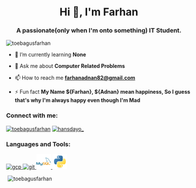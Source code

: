 <h1 align="center">Hi 👋, I'm Farhan</h1>
<h3 align="center">A passionate(only when I'm onto something) IT Student.</h3>

<p align="left"> <img src="https://komarev.com/ghpvc/?username=toebagusfarhan&label=Profile%20views&color=0e75b6&style=flat" alt="toebagusfarhan" /> </p>

- 🌱 I’m currently learning **None**

- 💬 Ask me about **Computer Related Problems**

- 📫 How to reach me **farhanadnan82@gmail.com**

- ⚡ Fun fact **My Name ${Farhan}, ${Adnan} mean happiness, So I guess that's why I'm always happy even though I'm Mad**

<h3 align="left">Connect with me:</h3>
<p align="left">
<a href="https://linkedin.com/in/toebagusfarhan" target="blank"><img align="center" src="https://raw.githubusercontent.com/rahuldkjain/github-profile-readme-generator/master/src/images/icons/Social/linked-in-alt.svg" alt="toebagusfarhan" height="30" width="40" /></a>
<a href="https://instagram.com/hansdayo_" target="blank"><img align="center" src="https://raw.githubusercontent.com/rahuldkjain/github-profile-readme-generator/master/src/images/icons/Social/instagram.svg" alt="hansdayo_" height="30" width="40" /></a>
</p>

<h3 align="left">Languages and Tools:</h3>
<a href="https://cloud.google.com" target="_blank" rel="noreferrer"> <img src="https://www.vectorlogo.zone/logos/google_cloud/google_cloud-icon.svg" alt="gcp" width="40" height="40"/> </a> <a href="https://git-scm.com/" target="_blank" rel="noreferrer"> <img src="https://www.vectorlogo.zone/logos/git-scm/git-scm-icon.svg" alt="git" width="40" height="40"/> </a> <a href="https://www.mysql.com/" target="_blank" rel="noreferrer"> <img src="https://raw.githubusercontent.com/devicons/devicon/master/icons/mysql/mysql-original-wordmark.svg" alt="mysql" width="40" height="40"/> </a> <a href="https://www.python.org" target="_blank" rel="noreferrer"> <img src="https://raw.githubusercontent.com/devicons/devicon/master/icons/python/python-original.svg" alt="python" width="40" height="40"/> </a> </p>

<p>&nbsp;<img align="center" src="https://github-readme-stats.vercel.app/api?username=toebagusfarhan&show_icons=true&locale=en" alt="toebagusfarhan" /></p>
